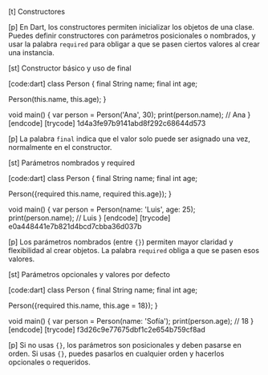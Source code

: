 [t] Constructores

[p]
En Dart, los constructores permiten inicializar los objetos de una clase. Puedes definir constructores con parámetros posicionales o nombrados, y usar la palabra `required` para obligar a que se pasen ciertos valores al crear una instancia.

[st] Constructor básico y uso de final

[code:dart]
class Person {
  final String name;
  final int age;

  Person(this.name, this.age);
}

void main() {
  var person = Person('Ana', 30);
  print(person.name); // Ana
}
[endcode]
[trycode] 1d4a3fe97b9141abd8f292c68644d573

[p]
La palabra `final` indica que el valor solo puede ser asignado una vez, normalmente en el constructor.

[st] Parámetros nombrados y required

[code:dart]
class Person {
  final String name;
  final int age;

  Person({required this.name, required this.age});
}

void main() {
  var person = Person(name: 'Luis', age: 25);
  print(person.name); // Luis
}
[endcode]
[trycode] e0a448441e7b821d4bcd7cbba36d037b

[p]
Los parámetros nombrados (entre `{}`) permiten mayor claridad y flexibilidad al crear objetos. La palabra `required` obliga a que se pasen esos valores.

[st] Parámetros opcionales y valores por defecto

[code:dart]
class Person {
  final String name;
  final int age;

  Person({required this.name, this.age = 18});
}

void main() {
  var person = Person(name: 'Sofía');
  print(person.age); // 18
}
[endcode]
[trycode] f3d26c9e77675dbf1c2e654b759cf8ad

[p]
Si no usas `{}`, los parámetros son posicionales y deben pasarse en orden. Si usas `{}`, puedes pasarlos en cualquier orden y hacerlos opcionales o requeridos. 